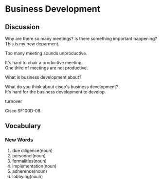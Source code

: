 # Business Development
## Discussion
Why are there so many meetings? Is there something important happening?  
This is my new deparment.  

Too many meeting sounds unproductive.  

It's hard to chair a productive meeting.  
One third of meetings are not productive.  

What is business development about?  

What do you think about cisco's business development?  
It's hard for the business development to develop.  

turnover

Cisco SF100D-08

## Vocabulary
### New Words
1. due diligence(noun)
1. personnel(noun)
1. formalities(noun)
1. implementation(noun)
1. adherence(noun)
1. lobbying(noun)
